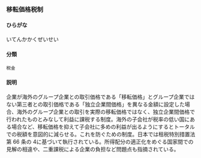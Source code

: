 <div style="display:none;">

## [あ行](securities-terms?id=あ行)

</div>

### 移転価格税制

#### ひらがな

いてんかかくぜいせい

#### 分類

`税金`

#### 説明

企業が海外のグループ企業との取引価格である「移転価格」とグループ企業ではない第三者との取引価格である「独立企業間価格」を異なる金額に設定した場合、海外のグループ企業との取引を実際の移転価格ではなく、独立企業間価格で行われたものとみなして利益に課税する制度。海外の子会社が税率の低い国にある場合など、移転価格を抑えて子会社に多めの利益が出るようにするとトータルでの税額を意図的に減らせる。これを防ぐための制度。日本では租税特別措置法第 66 条の 4に基づいて執行されている。所得配分の適正化をめぐる国家間での見解の相違や、二重課税による企業の負担など問題点も指摘されている。

<div style="display:none;">

## [か行](securities-terms?id=か行)
## [さ行](securities-terms?id=さ行)
## [た行](securities-terms?id=た行)
## [な行](securities-terms?id=な行)
## [は行](securities-terms?id=は行)
## [ま行](securities-terms?id=ま行)
## [や行](securities-terms?id=や行)
## [ら行](securities-terms?id=ら行)
## [わ行](securities-terms?id=わ行)
## [英数字・記号](securities-terms?id=英数字・記号)

</div>

